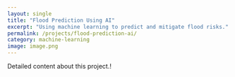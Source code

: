 ```yaml
---
layout: single
title: "Flood Prediction Using AI"
excerpt: "Using machine learning to predict and mitigate flood risks."
permalink: /projects/flood-prediction-ai/
category: machine-learning
image: image.png
---
```

Detailed content about this project.!